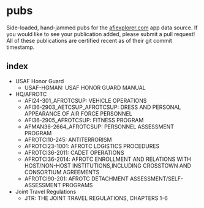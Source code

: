 # pubs
Side-loaded, hand-jammed pubs for the [afiexplorer.com](https://afiexplorer.com/) app data source. If you would like to see your publication added, please submit a pull request! All of these publications are certified recent as of their git commit timestamp.

## index
- USAF Honor Guard
  - USAF-HGMAN: USAF HONOR GUARD MANUAL
- HQ/AFROTC
  - AFI24-301_AFROTCSUP: VEHICLE OPERATIONS
  - AFI36-2903_AETCSUP_AFROTCSUP: DRESS AND PERSONAL APPEARANCE OF AIR FORCE PERSONNEL
  - AFI36-2905_AFROTCSUP: FITNESS PROGRAM
  - AFMAN36-2664_AFROTCSUP: PERSONNEL ASSESSMENT PROGRAM
  - AFROTCI10-245: ANTITERRORISM
  - AFROTCI23-1001: AFROTC LOGISTICS PROCEDURES
  - AFROTCI36-2011: CADET OPERATIONS
  - AFROTCI36-2014: AFROTC ENROLLMENT AND RELATIONS WITH HOST/NON-HOST INSTITUTIONS,INCLUDING CROSSTOWN AND CONSORTIUM AGREEMENTS
  - AFROTCI90-201: AFROTC DETACHMENT ASSESSMENT/SELF-ASSESSMENT PROGRAMS
- Joint Travel Regulations
  - JTR: THE JOINT TRAVEL REGULATIONS, CHAPTERS 1-6 
